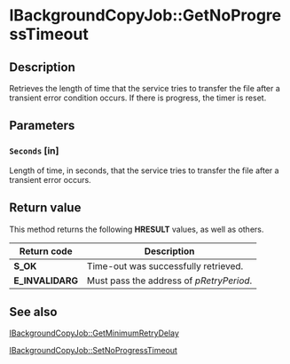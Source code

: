 # IBackgroundCopyJob::GetNoProgressTimeout

## Description

Retrieves the length of time that the service tries to transfer the file after a transient error condition occurs. If there is progress, the timer is reset.

## Parameters

### `Seconds` [in]

Length of time, in seconds, that the service tries to transfer the file after a transient error occurs.

## Return value

This method returns the following **HRESULT** values, as well as others.

| Return code | Description |
| --- | --- |
| ****S_OK**** | Time-out was successfully retrieved. |
| **E_INVALIDARG** | Must pass the address of *pRetryPeriod*. |

## See also

[IBackgroundCopyJob::GetMinimumRetryDelay](https://learn.microsoft.com/windows/desktop/api/bits/nf-bits-ibackgroundcopyjob-getminimumretrydelay)

[IBackgroundCopyJob::SetNoProgressTimeout](https://learn.microsoft.com/windows/desktop/api/bits/nf-bits-ibackgroundcopyjob-setnoprogresstimeout)